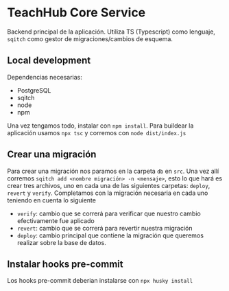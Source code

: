 # TeachHub Core Service

Backend principal de la aplicación. Utiliza TS (Typescript) como lenguaje, `sqitch` como gestor de migraciones/cambios de esquema.

## Local development

Dependencias necesarias:

 - PostgreSQL
 - sqitch
 - node
 - npm

Una vez tengamos todo, instalar con `npm install`. Para buildear la aplicación usamos `npx tsc` y corremos con `node dist/index.js`

## Crear una migración

Para crear una migración nos paramos en la carpeta `db` en `src`. Una vez allí corremos `sqitch add <nombre migración> -n <mensaje>`, esto lo que hará es crear tres archivos, uno en cada una de las siguientes carpetas: `deploy`, `revert` y `verify`. Completamos con la migración necesaria en cada uno teniendo en cuenta lo siguiente

 - `verify`: cambio que se correrá para verificar que nuestro cambio efectivamente fue aplicado
 - `revert`: cambio que se correrá para revertir nuestra migración
 - `deploy`: cambio principal que contiene la migración que queremos realizar sobre la base de datos.

## Instalar hooks pre-commit


Los hooks pre-commit deberian instalarse con `npx husky install`

